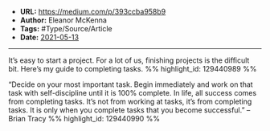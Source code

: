 - **URL:** https://medium.com/p/393ccba958b9
- **Author:** Eleanor McKenna
- **Tags:** #Type/Source/Article
- **Date:** [2021-05-13](../_daily/2021-05-13.md)
---

It’s easy to start a project. For a lot of us, finishing projects is the difficult bit. Here’s my guide to completing tasks. %% highlight_id: 129440989 %%


“Decide on your most important task. Begin immediately and work on that task with self-discipline until it is 100% complete. In life, all success comes from completing tasks. It’s not from working at tasks, it’s from completing tasks. It is only when you complete tasks that you become successful.”
– Brian Tracy %% highlight_id: 129440990 %%

